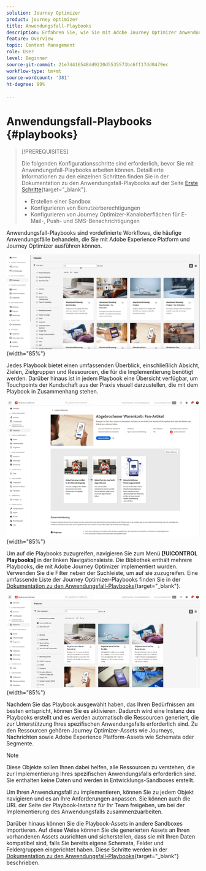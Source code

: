 ```yaml
---
solution: Journey Optimizer
product: journey optimizer
title: Anwendungsfall-Playbooks
description: Erfahren Sie, wie Sie mit Adobe Journey Optimizer Anwendungsfall-Playbooks von Adobe Experience Platform nutzen können.
feature: Overview
topic: Content Management
role: User
level: Beginner
source-git-commit: 21e7d416548dd9220d5535573bc6ff17dd0479ec
workflow-type: tm+mt
source-wordcount: '381'
ht-degree: 99%

---
```


# Anwendungsfall-Playbooks {#playbooks}

>[!PREREQUISITES]
>
>Die folgenden Konfigurationsschritte sind erforderlich, bevor Sie mit Anwendungsfall-Playbooks arbeiten können. Detaillierte Informationen zu den einzelnen Schritten finden Sie in der Dokumentation zu den Anwendungsfall-Playbooks auf der Seite [Erste Schritte](https://experienceleague.adobe.com/docs/experience-platform/use-case-playbooks/playbooks/get-started.html){target="_blank"}.
>
>* Erstellen einer Sandbox
>* Konfigurieren von Benutzerberechtigungen
>* Konfigurieren von Journey Optimizer-Kanaloberflächen für E-Mail-, Push- und SMS-Benachrichtigungen

Anwendungsfall-Playbooks sind vordefinierte Workflows, die häufige Anwendungsfälle behandeln, die Sie mit Adobe Experience Platform und Journey Optimizer ausführen können.

![Animiertes Bild, das Anwendungsfall-Playbooks zeigt](../rn/assets/do-not-localize/playbooks.gif){width="85%"}

Jedes Playbook bietet einen umfassenden Überblick, einschließlich Absicht, Zielen, Zielgruppen und Ressourcen, die für die Implementierung benötigt werden. Darüber hinaus ist in jedem Playbook eine Übersicht verfügbar, um Touchpoints der Kundschaft aus der Praxis visuell darzustellen, die mit dem Playbook in Zusammenhang stehen.

![Playbook für abgebrochenen Warenkorb wird im Entdeckungs-Playbook angezeigt](assets/playbooks-detail.png){width="85%"}

Um auf die Playbooks zuzugreifen, navigieren Sie zum Menü **[!UICONTROL Playbooks]** in der linken Navigationsleiste. Die Bibliothek enthält mehrere Playbooks, die mit Adobe Journey Optimizer implementiert wurden. Verwenden Sie die Filter neben der Suchleiste, um auf sie zuzugreifen. Eine umfassende Liste der Journey Optimizer-Playbooks finden Sie in der [Dokumentation zu den Anwendungsfall-Playbooks](https://experienceleague.adobe.com/docs/experience-platform/use-case-playbooks/playbooks/playbooks-list.html?lang=de){target="_blank"}.

![Playbook-Liste mit geöffnetem Filterbereich](assets/playbooks-filter.png){width="85%"}

Nachdem Sie das Playbook ausgewählt haben, das Ihren Bedürfnissen am besten entspricht, können Sie es aktivieren. Dadurch wird eine Instanz des Playbooks erstellt und es werden automatisch die Ressourcen generiert, die zur Unterstützung Ihres spezifischen Anwendungsfalls erforderlich sind. Zu den Ressourcen gehören Journey Optimizer-Assets wie Journeys, Nachrichten sowie Adobe Experience Platform-Assets wie Schemata oder Segmente.

>[!NOTE]
>
>Diese Objekte sollen Ihnen dabei helfen, alle Ressourcen zu verstehen, die zur Implementierung Ihres spezifischen Anwendungsfalls erforderlich sind. Sie enthalten keine Daten und werden in Entwicklungs-Sandboxes erstellt.

Um Ihren Anwendungsfall zu implementieren, können Sie zu jedem Objekt navigieren und es an Ihre Anforderungen anpassen. Sie können auch die URL der Seite der Playbook-Instanz für Ihr Team freigeben, um bei der Implementierung des Anwendungsfalls zusammenzuarbeiten.

Darüber hinaus können Sie die Playbook-Assets in andere Sandboxes importieren. Auf diese Weise können Sie die generierten Assets an Ihren vorhandenen Assets ausrichten und sicherstellen, dass sie mit Ihren Daten kompatibel sind, falls Sie bereits eigene Schemata, Felder und Feldergruppen eingerichtet haben. Diese Schritte werden in der [Dokumentation zu den Anwendungsfall-Playbooks](https://experienceleague.adobe.com/docs/experience-platform/use-case-playbooks/playbooks/data-awareness.html?lang=de){target="_blank"} beschrieben.
